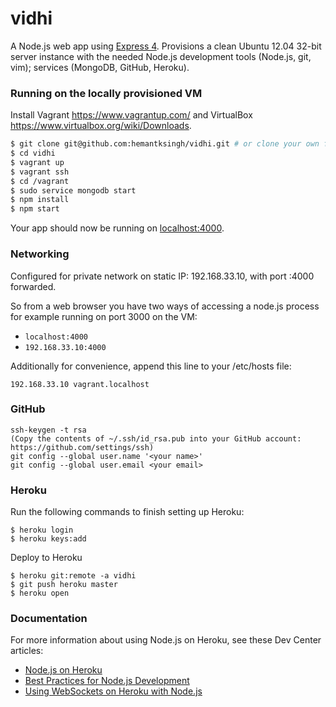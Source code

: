 # vidhi

A Node.js web app using [Express 4](http://expressjs.com/). Provisions a clean Ubuntu 12.04 32-bit server instance with the needed Node.js development tools (Node.js, git, vim); services (MongoDB, GitHub, Heroku).

### Running on the locally provisioned VM

Install Vagrant https://www.vagrantup.com/ and VirtualBox https://www.virtualbox.org/wiki/Downloads.

```sh
$ git clone git@github.com:hemantksingh/vidhi.git # or clone your own fork
$ cd vidhi
$ vagrant up
$ vagrant ssh
$ cd /vagrant
$ sudo service mongodb start
$ npm install
$ npm start
```

Your app should now be running on [localhost:4000](http://localhost:4000/).

### Networking
Configured for private network on static IP: 192.168.33.10, with port :4000 forwarded.

So from a web browser you have two ways of accessing a node.js process for example running on port 3000 on the VM:

* ```localhost:4000```
* ```192.168.33.10:4000```

Additionally for convenience, append this line to your /etc/hosts file:

```192.168.33.10 vagrant.localhost```

### GitHub

```
ssh-keygen -t rsa
(Copy the contents of ~/.ssh/id_rsa.pub into your GitHub account: https://github.com/settings/ssh)
git config --global user.name '<your name>'
git config --global user.email <your email>
```

### Heroku

Run the following commands to finish setting up Heroku:
```
$ heroku login
$ heroku keys:add
```

Deploy to Heroku
```
$ heroku git:remote -a vidhi 
$ git push heroku master
$ heroku open
```

### Documentation

For more information about using Node.js on Heroku, see these Dev Center articles:

- [Node.js on Heroku](https://devcenter.heroku.com/categories/nodejs)
- [Best Practices for Node.js Development](https://devcenter.heroku.com/articles/node-best-practices)
- [Using WebSockets on Heroku with Node.js](https://devcenter.heroku.com/articles/node-websockets)

